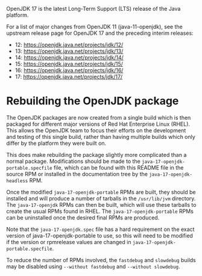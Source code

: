 OpenJDK 17 is the latest Long-Term Support (LTS) release of the Java platform.

For a list of major changes from OpenJDK 11 (java-11-openjdk), see the upstream
release page for OpenJDK 17 and the preceding interim releases:

* 12: https://openjdk.java.net/projects/jdk/12/
* 13: https://openjdk.java.net/projects/jdk/13/
* 14: https://openjdk.java.net/projects/jdk/14/
* 15: https://openjdk.java.net/projects/jdk/15/
* 16: https://openjdk.java.net/projects/jdk/16/
* 17: https://openjdk.java.net/projects/jdk/17/

# Rebuilding the OpenJDK package

The OpenJDK packages are now created from a single build which is then
packaged for different major versions of Red Hat Enterprise Linux
(RHEL). This allows the OpenJDK team to focus their efforts on the
development and testing of this single build, rather than having
multiple builds which only differ by the platform they were built on.

This does make rebuilding the package slightly more complicated than a
normal package. Modifications should be made to the
`java-17-openjdk-portable.specfile` file, which can be found with this
README file in the source RPM or installed in the documentation tree
by the `java-17-openjdk-headless` RPM.

Once the modified `java-17-openjdk-portable` RPMs are built, they
should be installed and will produce a number of tarballs in the
`/usr/lib/jvm` directory. The `java-17-openjdk` RPMs can then be
built, which will use these tarballs to create the usual RPMs found in
RHEL. The `java-17-openjdk-portable` RPMs can be uninstalled once the
desired final RPMs are produced.

Note that the `java-17-openjdk.spec` file has a hard requirement on
the exact version of java-17-openjdk-portable to use, so this will
need to be modified if the version or rpmrelease values are changed in
`java-17-openjdk-portable.specfile`.

To reduce the number of RPMs involved, the `fastdebug` and `slowdebug`
builds may be disabled using `--without fastdebug` and `--without
slowdebug`.
